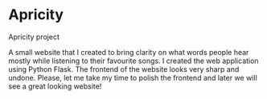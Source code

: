 # Apricity
Apricity project

A small website that I created to bring clarity on what words people hear mostly while listening to their favourite songs. I created the web application using Python Flask. The frontend of the website looks very sharp and undone. Please, let me take my time to polish the frontend and later we will see a great looking website!
